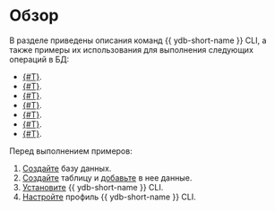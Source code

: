 # Обзор

В разделе приведены описания команд {{ ydb-short-name }} CLI, а также примеры их использования для выполнения следующих операций в БД:

* [{#T}](scheme-ls.md).
* [{#T}](scheme-describe.md).
* [{#T}](discovery-list.md).
* [{#T}](query.md).
* [{#T}](readtable.md).
* [{#T}](operations-index.md).
* [{#T}](scheme-mkdir.md).

Перед выполнением примеров:

1. [Создайте](../../operations/create_manage_database.md#create-db)
 базу данных.
1. [Создайте](../../yql/tutorial/create_demo_tables.md)
 таблицу и [добавьте](../../yql/tutorial/fill_tables_with_data.md)
 в нее данные.
1. [Установите](../install.md) {{ ydb-short-name }} CLI.
1. [Настройте](../profile/create.md) профиль {{ ydb-short-name }} CLI.
